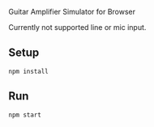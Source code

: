 Guitar Amplifier Simulator for Browser

Currently not supported line or mic input.

## Setup

```
npm install
```

## Run

```bash
npm start
```
